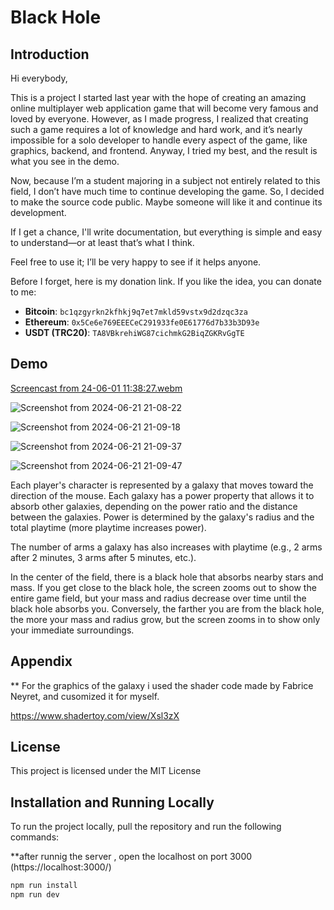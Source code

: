 # Black Hole

## Introduction


Hi everybody,

This is a project I started last year with the hope of creating an amazing online multiplayer web application game that will become very famous and loved by everyone. However, as I made progress, I realized that creating such a game requires a lot of knowledge and hard work, and it’s nearly impossible for a solo developer to handle every aspect of the game, like graphics, backend, and frontend. Anyway, I tried my best, and the result is what you see in the demo.

Now, because I’m a student majoring in a subject not entirely related to this field, I don’t have much time to continue developing the game. So, I decided to make the source code public. Maybe someone will like it and continue its development.

If I get a chance, I'll write documentation, but everything is simple and easy to understand—or at least that’s what I think.

Feel free to use it; I’ll be very happy to see if it helps anyone.

Before I forget, here is my donation link. If you like the idea, you can donate to me:

- **Bitcoin**: `bc1qzgyrkn2kfhkj9q7et7mkld59vstx9d2dzqc3za`
- **Ethereum**: `0x5Ce6e769EEECeC291933fe0E61776d7b33b3D93e`
- **USDT (TRC20)**: `TA8VBkrehiWG87cichmkG2BiqZGKRvGgTE`

## Demo
[Screencast from 24-06-01 11:38:27.webm](https://github.com/iammazyar/blackhole/assets/102358714/d9cb74ba-2bf0-4acf-bed5-e298a71673fa)

![Screenshot from 2024-06-21 21-08-22](https://github.com/iammazyar/blackhole/assets/102358714/cef08a77-918a-4a27-a5b8-0af74fce8ec4)

![Screenshot from 2024-06-21 21-09-18](https://github.com/iammazyar/blackhole/assets/102358714/833461cc-a3a1-4da2-a4ff-2ef630721e93)

![Screenshot from 2024-06-21 21-09-37](https://github.com/iammazyar/blackhole/assets/102358714/1dae1583-6f93-4456-9604-89d5a6387947)

![Screenshot from 2024-06-21 21-09-47](https://github.com/iammazyar/blackhole/assets/102358714/ac298944-5a2e-4cbd-b799-74bf15b5b4f5)



Each player's character is represented by a galaxy that moves toward the direction of the mouse. Each galaxy has a power property that allows it to absorb other galaxies, depending on the power ratio and the distance between the galaxies. Power is determined by the galaxy's radius and the total playtime (more playtime increases power).

The number of arms a galaxy has also increases with playtime (e.g., 2 arms after 2 minutes, 3 arms after 5 minutes, etc.).

In the center of the field, there is a black hole that absorbs nearby stars and mass. If you get close to the black hole, the screen zooms out to show the entire game field, but your mass and radius decrease over time until the black hole absorbs you. Conversely, the farther you are from the black hole, the more your mass and radius grow, but the screen zooms in to show only your immediate surroundings.

## Appendix

** For the graphics of the galaxy i used the shader code made by Fabrice Neyret, and cusomized it for myself.

https://www.shadertoy.com/view/Xsl3zX

## License

This project is licensed under the MIT License

## Installation and Running Locally

To run the project locally, pull the repository and run the following commands:

**after runnig the server , open the localhost on port 3000 (https://localhost:3000/)

```bash
npm run install
npm run dev
